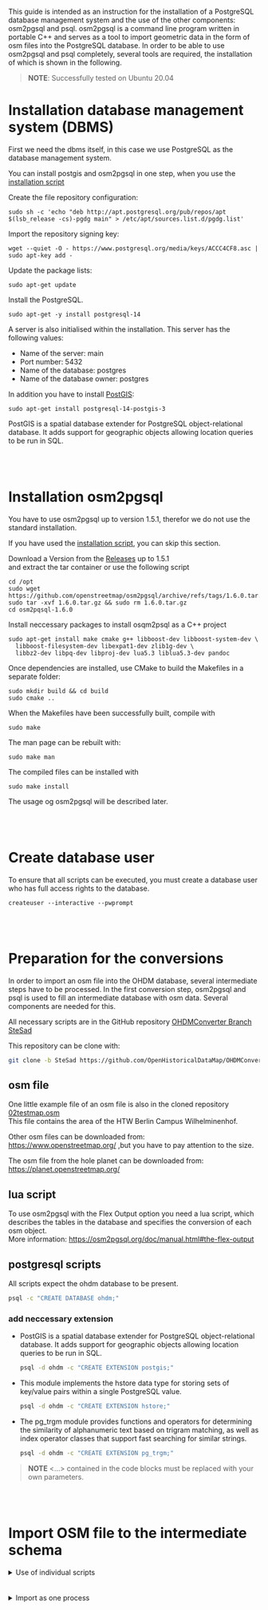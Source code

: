 This guide is intended as an instruction for the installation of a PostgreSQL database management system and the use of the other components: osm2pgsql and psql. 
osm2pgsql is a command line program written in portable C++ and serves as a tool to import geometric data in the form of osm files into the PostgreSQL database.
In order to be able to use osm2pgsql and psql completely, several tools are required, the installation of which is shown in the following.

>**NOTE**: Successfully tested on Ubuntu 20.04

# Installation database management system (DBMS)
First we need the dbms itself, in this case we use PostgreSQL as the database management system.

You can install postgis and osm2pgsql in one step, when you use the [installation script](https://github.com/OpenHistoricalDataMap/OHDMConverter/blob/SteSad/install_postgis_osm2pgsql.sh)
  
Create the file repository configuration:

```
sudo sh -c 'echo "deb http://apt.postgresql.org/pub/repos/apt $(lsb_release -cs)-pgdg main" > /etc/apt/sources.list.d/pgdg.list'
```

Import the repository signing key:

```
wget --quiet -O - https://www.postgresql.org/media/keys/ACCC4CF8.asc | sudo apt-key add -
```

Update the package lists:
```
sudo apt-get update
```

Install the PostgreSQL.

```
sudo apt-get -y install postgresql-14
```

A server is also initialised within the installation. This server has the following values:
* Name of the server: main
* Port number: 5432
* Name of the database: postgres
* Name of the database owner: postgres

In addition you have to install [PostGIS](https://postgis.net/): 
```
sudo apt-get install postgresql-14-postgis-3
```
PostGIS is a spatial database extender for PostgreSQL object-relational database. It adds support for geographic objects allowing location queries to be run in SQL.

<br><br>

# Installation osm2pgsql
You have to use osm2pgsql up to version 1.5.1, therefor we do not use the standard installation.

If you have used the [installation script](https://github.com/OpenHistoricalDataMap/OHDMConverter/blob/SteSad/install_postgis_osm2pgsql.sh), you can skip this section.

Download a Version from the [Releases](https://github.com/openstreetmap/osm2pgsql/releases) up to 1.5.1<br>
and extract the tar container or use the following script
```
cd /opt
sudo wget https://github.com/openstreetmap/osm2pgsql/archive/refs/tags/1.6.0.tar.gz
sudo tar -xvf 1.6.0.tar.gz && sudo rm 1.6.0.tar.gz
cd osm2pqsql-1.6.0
```

Install neccessary packages to install osqm2psql as a C++ project
```
sudo apt-get install make cmake g++ libboost-dev libboost-system-dev \
  libboost-filesystem-dev libexpat1-dev zlib1g-dev \
  libbz2-dev libpq-dev libproj-dev lua5.3 liblua5.3-dev pandoc
```

Once dependencies are installed, use CMake to build the Makefiles in a separate folder:
```
sudo mkdir build && cd build
sudo cmake ..
```

When the Makefiles have been successfully built, compile with
```
sudo make
```

The man page can be rebuilt with:
```
sudo make man
```

The compiled files can be installed with
```
sudo make install
```

The usage og osm2pgsql will be described later.

<br><br>

# Create database user
To ensure that all scripts can be executed, you must create a database user who has full access rights to the database.
```
createuser --interactive --pwprompt
```
<br><br>

# Preparation for the conversions
In order to import an osm file into the OHDM database, several intermediate steps have to be processed. In the first conversion step, osm2pgsql and psql is used to fill an intermediate database with osm data. Several components are needed for this.

All necessary scripts are in the GitHub repository [OHDMConverter Branch SteSad](https://github.com/OpenHistoricalDataMap/OHDMConverter/tree/SteSad)

This repository can be clone with:
```bash
git clone -b SteSad https://github.com/OpenHistoricalDataMap/OHDMConverter.git
```

## osm file
One little example file of an osm file is also in the cloned repository [02testmap.osm](https://github.com/OpenHistoricalDataMap/OHDMConverter/blob/SteSad/osm2inter/02testmap.osm)<br>
This file contains the area of the HTW Berlin Campus Wilhelminenhof.

Other osm files can be downloaded from:<br>
https://www.openstreetmap.org/ ,but you have to pay attention to the size.

The osm file from the hole planet can be downloaded from:<br>
https://planet.openstreetmap.org/

## lua script
To use osm2pgsql with the Flex Output option you need a lua script, which describes the tables in the database and specifies the conversion of each osm object.<br>
More information: https://osm2pgsql.org/doc/manual.html#the-flex-output

## postgresql scripts
All scripts expect the ohdm database to be present.
```bash
psql -c "CREATE DATABASE ohdm;"
```

### add neccessary extension
- PostGIS is a spatial database extender for 		PostgreSQL object-relational database. It adds support for geographic objects allowing location queries to be run in SQL.
	```bash
	psql -d ohdm -c "CREATE EXTENSION postgis;"
	```

- This module implements the hstore data type for 	storing sets of key/value pairs within a single PostgreSQL value.
	```bash
	psql -d ohdm -c "CREATE EXTENSION hstore;"
	```
- The pg_trgm module provides functions and operators for determining the similarity of alphanumeric text based on trigram matching, as well as index operator classes that support fast searching for similar strings.
	```bash
	psql -d ohdm -c "CREATE EXTENSION pg_trgm;"
	```

> **NOTE** <...> contained in the code blocks must be replaced with your own parameters.

<br><br>

# Import OSM file to the intermediate schema
<details><summary>Use of individual scripts</summary>

## Preprocess
The 2 schemas need the [map features](https://wiki.openstreetmap.org/wiki/Map_features) as a reference table. The [01preprocess.sql](https://github.com/OpenHistoricalDataMap/OHDMConverter/blob/SteSad/osm2inter/01preprocess.sql) realizes this and also creates the schema "inter".

You can find the 01preprocess.sql script in the osm2inter folder after clone this repository and run with:
```
psql \
--host=<servername> \
--port=<port> \
--username=<username> \
--password \
--dbname=<database> \
--file=01preprocess.sql
```
<br>

## Extract Map Features as CSV File
The lua script in the next step need a csv file with all map features to refer the created classcodes in the nodes, ways and relation entries. <br>
To realizes that run:
```
psql \
--host=<servername> \
--port=<port> \
--username=<username> \
--password \
--dbname=<database> \
--command="\copy inter.classification TO <file_you_want_copy_to> WITH DELIMITER ',';"
```
<br>

## Import OSM File with osm2pgsql
The previous steps ensure that a database schema with the name "inter" exists and that all map features are entered as tables in this database schema. In addition, a csv file is created that reflects these entries. 

Now the actual import can be started.
```
osm2pgsql \
--host=<servername> \
--port=<port> \
--user=<username> \
--password \
--database=<database> \
--log-level=info \
--extra-attributes \
--output=flex \
--style=02osm2inter.lua \
--create 02testmap.osm
```
<br>

## Postprocess
The osm2pgsql tool creates columns with unique non "Null" values, but these values are not recognized as primary keys in the PostgreSQL database. Therefore, after using the osm2pgsql tool, make sure that all tables with generated ids become primary keys. This is done with the [03postprocess.sql](https://github.com/OpenHistoricalDataMap/OHDMConverter/blob/SteSad/osm2inter/03postprocess.sql) script.

```
psql \
--host=<servername> \
--port=<port> \
--username=<username> \
--password \
--dbname=<database> \
--file=03postprocess.sql
```

</details><br><br>

<details><summary>Import as one process</summary>

In addition, there is a Python file which executes all the individual processes together. For this Python script, a JSON file is needed that contains all database information:<br>
[database-parameter.json](https://github.com/OpenHistoricalDataMap/OHDMConverter/blob/SteSad/osm2inter/database-parameter.json)
```json
{
	"servername":"localhost",
	"port":"5432",
	"username":"postgres",
	"password":"my_password",
	"database":"ohdm"
}
```

Afterwards, this Python script can be executed as follows:
```
python3 osm2inter.py osm2inter
```
The additional argument "osm2inter" describes the conversion method to be used.
</details><br><br>
